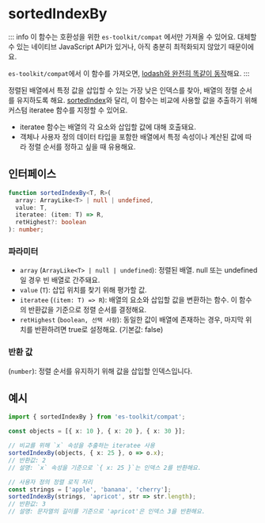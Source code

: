 # sortedIndexBy

::: info
이 함수는 호환성을 위한 `es-toolkit/compat` 에서만 가져올 수 있어요. 대체할 수 있는 네이티브 JavaScript API가 있거나, 아직 충분히 최적화되지 않았기 때문이에요.

`es-toolkit/compat`에서 이 함수를 가져오면, [lodash와 완전히 똑같이 동작](../../../compatibility.md)해요.
:::

정렬된 배열에서 특정 값을 삽입할 수 있는 가장 낮은 인덱스를 찾아, 배열의 정렬 순서를 유지하도록 해요.
[sortedIndex](./sortedIndex.md)와 달리, 이 함수는 비교에 사용할 값을 추출하기 위해 커스텀 iteratee 함수를 지정할 수 있어요.

- iteratee 함수는 배열의 각 요소와 삽입할 값에 대해 호출돼요.
- 객체나 사용자 정의 데이터 타입을 포함한 배열에서 특정 속성이나 계산된 값에 따라 정렬 순서를 정하고 싶을 때 유용해요.

## 인터페이스

```typescript
function sortedIndexBy<T, R>(
  array: ArrayLike<T> | null | undefined,
  value: T,
  iteratee: (item: T) => R,
  retHighest?: boolean
): number;
```

### 파라미터

- `array` (`ArrayLike<T> | null | undefined`): 정렬된 배열. null 또는 undefined일 경우 빈 배열로 간주돼요.
- `value` (`T`): 삽입 위치를 찾기 위해 평가할 값.
- `iteratee` (`(item: T) => R`):
  배열의 요소와 삽입할 값을 변환하는 함수. 이 함수의 반환값을 기준으로 정렬 순서를 결정해요.
- `retHighest` (`boolean, 선택 사항`):
  동일한 값이 배열에 존재하는 경우, 마지막 위치를 반환하려면 true로 설정해요. (기본값: false)

### 반환 값

(`number`): 정렬 순서를 유지하기 위해 값을 삽입할 인덱스입니다.

## 예시

```typescript
import { sortedIndexBy } from 'es-toolkit/compat';

const objects = [{ x: 10 }, { x: 20 }, { x: 30 }];

// 비교를 위해 `x` 속성을 추출하는 iteratee 사용
sortedIndexBy(objects, { x: 25 }, o => o.x);
// 반환값: 2
// 설명: `x` 속성을 기준으로 `{ x: 25 }`는 인덱스 2를 반환해요.

// 사용자 정의 정렬 로직 처리
const strings = ['apple', 'banana', 'cherry'];
sortedIndexBy(strings, 'apricot', str => str.length);
// 반환값: 3
// 설명: 문자열의 길이를 기준으로 'apricot'은 인덱스 3을 반환해요.
```
